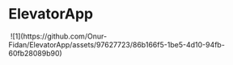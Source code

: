 # ElevatorApp
<img>
![1](https://github.com/Onur-Fidan/ElevatorApp/assets/97627723/86b166f5-1be5-4d10-94fb-60fb28089b90)
</img>
